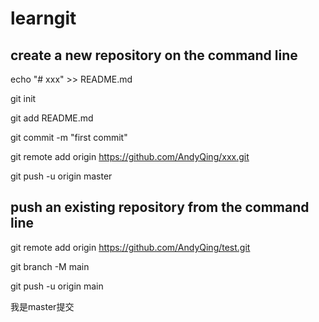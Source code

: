 # learngit
## create a new repository on the command line
echo "# xxx" >> README.md

git init

git add README.md

git commit -m "first commit"

git remote add origin https://github.com/AndyQing/xxx.git

git push -u origin master


## push an existing repository from the command line
git remote add origin https://github.com/AndyQing/test.git

git branch -M main

git push -u origin main

我是master提交